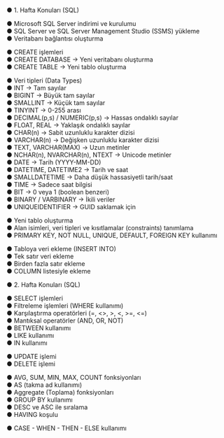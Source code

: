 ● 1. Hafta Konuları (SQL)

● Microsoft SQL Server indirimi ve kurulumu  
● SQL Server ve SQL Server Management Studio (SSMS) yükleme  
● Veritabanı bağlantısı oluşturma  

● CREATE işlemleri  
● CREATE DATABASE -> Yeni veritabanı oluşturma  
● CREATE TABLE -> Yeni tablo oluşturma  

● Veri tipleri (Data Types)  
● INT -> Tam sayılar  
● BIGINT -> Büyük tam sayılar  
● SMALLINT -> Küçük tam sayılar  
● TINYINT -> 0-255 arası  
● DECIMAL(p,s) / NUMERIC(p,s) -> Hassas ondalıklı sayılar  
● FLOAT, REAL -> Yaklaşık ondalıklı sayılar  
● CHAR(n) -> Sabit uzunluklu karakter dizisi  
● VARCHAR(n) -> Değişken uzunluklu karakter dizisi  
● TEXT, VARCHAR(MAX) -> Uzun metinler  
● NCHAR(n), NVARCHAR(n), NTEXT -> Unicode metinler  
● DATE -> Tarih (YYYY-MM-DD)  
● DATETIME, DATETIME2 -> Tarih ve saat  
● SMALLDATETIME -> Daha düşük hassasiyetli tarih/saat  
● TIME -> Sadece saat bilgisi  
● BIT -> 0 veya 1 (boolean benzeri)  
● BINARY / VARBINARY -> İkili veriler  
● UNIQUEIDENTIFIER -> GUID saklamak için  

● Yeni tablo oluşturma  
● Alan isimleri, veri tipleri ve kısıtlamalar (constraints) tanımlama  
● PRIMARY KEY, NOT NULL, UNIQUE, DEFAULT, FOREIGN KEY kullanımı  

● Tabloya veri ekleme (INSERT INTO)  
● Tek satır veri ekleme  
● Birden fazla satır ekleme  
● COLUMN listesiyle ekleme  


● 2. Hafta Konuları (SQL)

● SELECT işlemleri  
● Filtreleme işlemleri (WHERE kullanımı)  
● Karşılaştırma operatörleri (=, <>, >, <, >=, <=)  
● Mantıksal operatörler (AND, OR, NOT)  
● BETWEEN kullanımı  
● LIKE kullanımı  
● IN kullanımı  

● UPDATE işlemi  
● DELETE işlemi  

● AVG, SUM, MIN, MAX, COUNT fonksiyonları  
● AS (takma ad kullanımı)  
● Aggregate (Toplama) fonksiyonları  
● GROUP BY kullanımı  
● DESC ve ASC ile sıralama  
● HAVING koşulu  

● CASE - WHEN - THEN - ELSE kullanımı  

